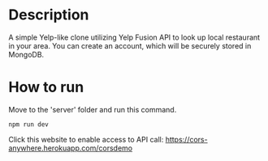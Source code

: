 # Description
A simple Yelp-like clone utilizing Yelp Fusion API to look up local restaurant in your area. You can create an account, which will be securely stored in MongoDB.

# How to run
Move to the 'server' folder and run this command.
```
npm run dev
```

Click this website to enable access to API call: https://cors-anywhere.herokuapp.com/corsdemo
